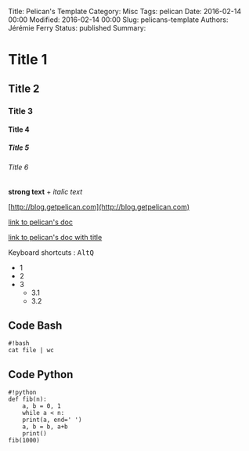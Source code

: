 Title: Pelican's Template
Category: Misc
Tags: pelican
Date: 2016-02-14 00:00
Modified: 2016-02-14 00:00
Slug: pelicans-template
Authors: Jérémie Ferry
Status: published
Summary:

# Title 1

## Title 2

### Title 3

#### Title 4

##### Title 5

###### Title 6

**strong text** + *italic text*

[http://blog.getpelican.com](http://blog.getpelican.com)

[link to pelican's doc](http://docs.getpelican.com)

[link to pelican's doc with title](http://docs.getpelican.com "read pelican's doc")

Keyboard shortcuts : <kbd>Alt</kbd><kbd>Q</kbd>

* 1
* 2
* 3
    * 3.1
    * 3.2

## Code Bash

    #!bash
    cat file | wc

## Code Python

    #!python
    def fib(n):
        a, b = 0, 1
        while a < n:
        print(a, end=' ')
        a, b = b, a+b
        print()
    fib(1000)
